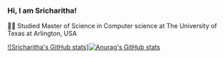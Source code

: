 ### Hi, I am Sricharitha!

👩‍🎓 Studied Master of Science in Computer science at The University of Texas at Arlington, USA <br/>

[![Sricharitha's GitHub stats]![Anurag's GitHub stats](https://github-readme-stats.vercel.app/api?username=sricharitha16&show_icons=true&theme=radical)](https://github.com/anuraghazra/github-readme-stats)
